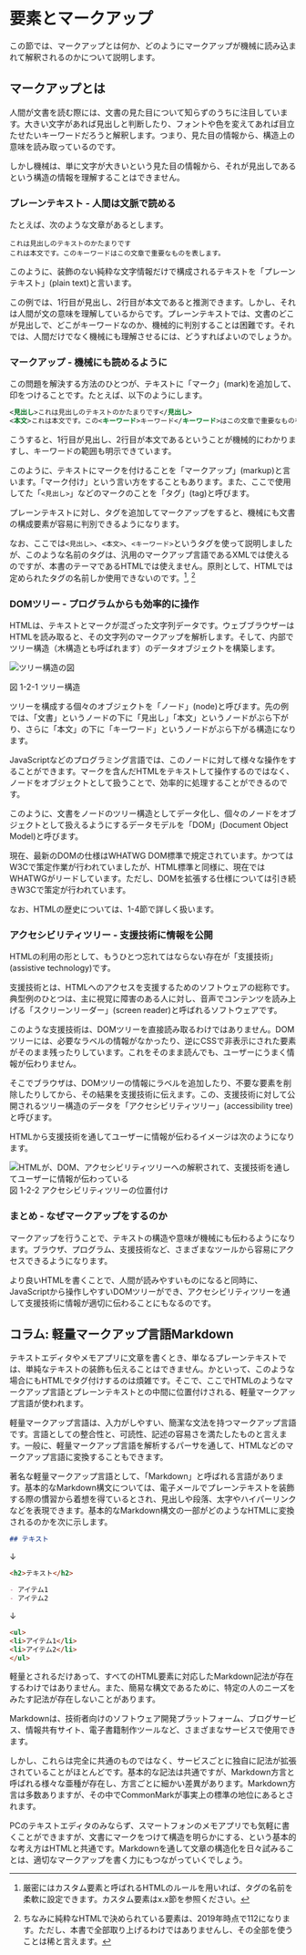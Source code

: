 <!---->
# 要素とマークアップ

<!-- 要素とは何か、マークアップとは何か。HTML、DOMツリー、アクセシビリティツリーなどの話。Markdownとの対比なども。
 ※IDLの話は仕様の読み方のところで扱う想定。-->
この節では、マークアップとは何か、どのようにマークアップが機械に読み込まれて解釈されるのかについて説明します。

## マークアップとは

人間が文書を読む際には、文書の見た目について知らずのうちに注目しています。大きい文字があれば見出しと判断したり、フォントや色を変えてあれば目立たせたいキーワードだろうと解釈します。つまり、見た目の情報から、構造上の意味を読み取っているのです。

しかし機械は、単に文字が大きいという見た目の情報から、それが見出しであるという構造の情報を理解することはできません。

### プレーンテキスト - 人間は文脈で読める

たとえば、次のような文章があるとします。

```plaintext
これは見出しのテキストのかたまりです
これは本文です。このキーワードはこの文章で重要なものを表します。
```

このように、装飾のない純粋な文字情報だけで構成されるテキストを「プレーンテキスト」(plain text)と言います。

この例では、1行目が見出し、2行目が本文であると推測できます。しかし、それは人間が文の意味を理解しているからです。プレーンテキストでは、文書のどこが見出しで、どこがキーワードなのか、機械的に判別することは困難です。それでは、人間だけでなく機械にも理解させるには、どうすればよいのでしょうか。

### マークアップ - 機械にも読めるように

この問題を解決する方法のひとつが、テキストに「マーク」(mark)を追加して、印をつけることです。たとえば、以下のようにします。

```xml
<見出し>これは見出しのテキストのかたまりです</見出し>
<本文>これは本文です。この<キーワード>キーワード</キーワード>はこの文章で重要なものを表します。</本文>
```

こうすると、1行目が見出し、2行目が本文であるということが機械的にわかりますし、キーワードの範囲も明示できています。

このように、テキストにマークを付けることを「マークアップ」(markup)と言います。「マーク付け」という言い方をすることもあります。また、ここで使用してた「`<見出し>`」などのマークのことを「タグ」(tag)と呼びます。

プレーンテキストに対し、タグを追加してマークアップをすると、機械にも文書の構成要素が容易に判別できるようになります。

なお、ここでは`<見出し>`、`<本文>`、`<キーワード>`というタグを使って説明しましたが、このような名前のタグは、汎用のマークアップ言語であるXMLでは使えるのですが、本書のテーマであるHTMLでは使えません。原則として、HTMLでは定められたタグの名前しか使用できないのです。[^1], [^2]

[^1]: 厳密にはカスタム要素と呼ばれるHTMLのルールを用いれば、タグの名前を柔軟に設定できます。カスタム要素はx.x節を参照ください。
[^2]: ちなみに純粋なHTMLで決められている要素は、2019年時点で112になります。ただし、本書で全部取り上げるわけではありませんし、その全部を使うことは稀と言えます。

### DOMツリー - プログラムからも効率的に操作

HTMLは、テキストとマークが混ざった文字列データです。ウェブブラウザーはHTMLを読み取ると、その文字列のマークアップを解析します。そして、内部でツリー構造（木構造とも呼ばれます）のデータオブジェクトを構築します。

![ツリー構造の図](../img/1-2-01.png)

図 1-2-1 ツリー構造

ツリーを構成する個々のオブジェクトを「ノード」(node)と呼びます。先の例では、「文書」というノードの下に「見出し」「本文」というノードがぶら下がり、さらに「本文」の下に「キーワード」というノードがぶら下がる構造になります。

JavaScriptなどのプログラミング言語では、このノードに対して様々な操作をすることができます。マークを含んだHTMLをテキストして操作するのではなく、ノードをオブジェクトとして扱うことで、効率的に処理することができるのです。

このように、文書をノードのツリー構造としてデータ化し、個々のノードをオブジェクトとして扱えるようにするデータモデルを「DOM」(Document Object Model)と呼びます。

現在、最新のDOMの仕様はWHATWG DOM標準で規定されています。かつてはW3Cで策定作業が行われていましたが、HTML標準と同様に、現在ではWHATWGがリードしています。ただし、DOMを拡張する仕様<!--DOM3 Eventsと称されていたUI Eventsなど-->については引き続きW3Cで策定が行われています。

なお、HTMLの歴史については、1-4節で詳しく扱います。

<!--
https://www.html5rocks.com/ja/tutorials/internals/howbrowserswork/
-->

### アクセシビリティツリー - 支援技術に情報を公開

HTMLの利用の形として、もうひとつ忘れてはならない存在が「支援技術」(assistive technology)です。

支援技術とは、HTMLへのアクセスを支援するためのソフトウェアの総称です。典型例のひとつは、主に視覚に障害のある人に対し、音声でコンテンツを読み上げる「スクリーンリーダー」(screen reader)と呼ばれるソフトウェアです。

このような支援技術は、DOMツリーを直接読み取るわけではありません。DOMツリーには、必要なラベルの情報がなかったり、逆にCSSで非表示にされた要素がそのまま残ったりしています。これをそのまま読んでも、ユーザーにうまく情報が伝わりません。

そこでブラウザは、DOMツリーの情報にラベルを追加したり、不要な要素を削除したりしてから、その結果を支援技術に伝えます。この、支援技術に対して公開されるツリー構造のデータを「アクセシビリティツリー」(accessibility tree)と呼びます。

HTMLから支援技術を通してユーザーに情報が伝わるイメージは次のようになります。

![HTMLが、DOM、アクセシビリティツリーへの解釈されて、支援技術を通してユーザーに情報が伝わっている](../img/1-2-02.png)
図 1-2-2 アクセシビリティツリーの位置付け

<!--
元URL：
https://github.com/WICG/aom/blob/gh-pages/images/DOM-a11y-tree.png
これを作り直す必要
-->

<!--
https://developer.mozilla.org/ja/docs/Tools/Accessibility_inspector
https://developers.google.com/web/fundamentals/accessibility/semantics-builtin/the-accessibility-tree?hl=ja
-->

### まとめ - なぜマークアップをするのか

マークアップを行うことで、テキストの構造や意味が機械にも伝わるようになります。ブラウザ、プログラム、支援技術など、さまざまなツールから容易にアクセスできるようになります。

より良いHTMLを書くことで、人間が読みやすいものになると同時に、JavaScriptから操作しやすいDOMツリーができ、アクセシビリティツリーを通して支援技術に情報が適切に伝わることにもなるのです。

## コラム: 軽量マークアップ言語Markdown

テキストエディタやメモアプリに文章を書くとき、単なるプレーンテキストでは、単純なテキストの装飾も伝えることはできません。かといって、このような場合にもHTMLでタグ付けするのは煩雑です。そこで、ここでHTMLのようなマークアップ言語とプレーンテキストとの中間に位置付けされる、軽量マークアップ言語が使われます。

軽量マークアップ言語は、入力がしやすい、簡潔な文法を持つマークアップ言語です。言語としての整合性と、可読性、記述の容易さを満たしたものと言えます。一般に、軽量マークアップ言語を解析するパーサを通して、HTMLなどのマークアップ言語に変換することもできます。

著名な軽量マークアップ言語として、「Markdown」と呼ばれる言語があります。基本的なMarkdown構文については、電子メールでプレーンテキストを装飾する際の慣習から着想を得ているとされ、見出しや段落、太字やハイパーリンクなどを表現できます。基本的なMarkdown構文の一部がどのようなHTMLに変換されるのかを次に示します。

```markdown
## テキスト
```

↓

```html
<h2>テキスト</h2>
```

```markdown
- アイテム1
- アイテム2
```

↓

```html
<ul>
<li>アイテム1</li>
<li>アイテム2</li>
</ul>
```

軽量とされるだけあって、すべてのHTML要素に対応したMarkdown記法が存在するわけではありません。また、簡易な構文であるために、特定の人のニーズをみたす記法が存在しないことがあります。

Markdownは、技術者向けのソフトウェア開発プラットフォーム<!-- GitHub -->、ブログサービス<!-- はてなブログ -->、情報共有サイト<!-- Qiita -->、電子書籍制作ツールなど、さまざまなサービスで使用できます。

しかし、これらは完全に共通のものではなく、サービスごとに独自に記法が拡張されていることがほとんどです。基本的な記法は共通ですが、Markdown方言と呼ばれる様々な亜種が存在し、方言ごとに細かい差異があります。Markdown方言は多数ありますが、その中でCommonMarkが事実上の標準の地位にあるとされます。

PCのテキストエディタのみならず、スマートフォンのメモアプリでも気軽に書くことができますが、文書にマークをつけて構造を明らかにする、という基本的な考え方はHTMLと共通です。Markdownを通して文章の構造化を日々試みることは、適切なマークアップを書く力にもつながっていくでしょう。
